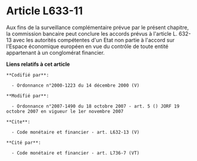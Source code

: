 # Article L633-11

Aux fins de la surveillance complémentaire prévue par le présent chapitre, la commission bancaire peut conclure les accords
prévus à l'article L. 632-13 avec les autorités compétentes d'un Etat non partie à l'accord sur l'Espace économique européen
en vue du contrôle de toute entité appartenant à un conglomérat financier.

**Liens relatifs à cet article**

	**Codifié par**:

	  - Ordonnance n°2000-1223 du 14 décembre 2000 (V)

	**Modifié par**:

	  - Ordonnance n°2007-1490 du 18 octobre 2007 - art. 5 () JORF 19 octobre 2007 en vigueur le 1er novembre 2007

	**Cite**:

	  - Code monétaire et financier - art. L632-13 (V)

	**Cité par**:

	  - Code monétaire et financier - art. L736-7 (VT)
